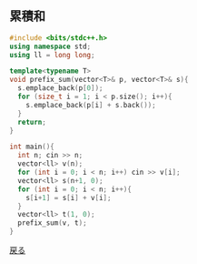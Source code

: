 ## 累積和

```cpp
#include <bits/stdc++.h>
using namespace std;
using ll = long long;

template<typename T>
void prefix_sum(vector<T>& p, vector<T>& s){
  s.emplace_back(p[0]);
  for (size_t i = 1; i < p.size(); i++){
    s.emplace_back(p[i] + s.back());
  }
  return;
}

int main(){
  int n; cin >> n;
  vector<ll> v(n);
  for (int i = 0; i < n; i++) cin >> v[i];
  vector<ll> s(n+1, 0);
  for (int i = 0; i < n; i++){
    s[i+1] = s[i] + v[i];
  }
  vector<ll> t(1, 0);
  prefix_sum(v, t);
}
```

<a href = "https://github.com/tomo-224/klib/blob/main/type/technique.md">戻る</a>
